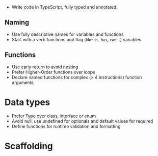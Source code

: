 - Write code in TypeScript, fully typed and annotated.

## Naming
- Use fully descriptive names for variables and functions
- Start with a verb functions and flag (like `is`, `has`, `can`...) variables 


## Functions
- Use early return to avoid nesting
- Prefer Higher-Order functions over loops
- Declare named functions for complex (> 4 instructions) function arguments

# Data types
- Prefer Type over class, interface or enum
- Avoid null, use undefined for optionals and default values for required
- Define functions for runtime validation and formatting

# Scaffolding